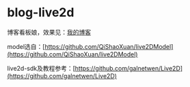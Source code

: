 # blog-live2d

博客看板娘，效果见：[我的博客](https://www.sunsiquan.top)


model选自：[https://github.com/QiShaoXuan/live2DModel](https://github.com/QiShaoXuan/live2DModel)


live2d-sdk及教程参考：[https://github.com/galnetwen/Live2D](https://github.com/galnetwen/Live2D)

